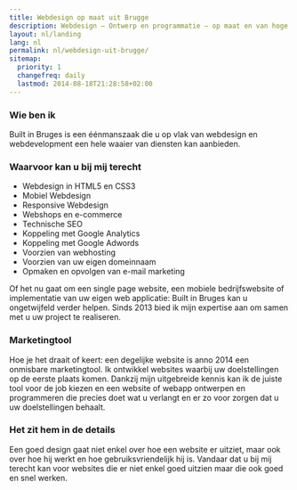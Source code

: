 ```yaml
---
title: Webdesign op maat uit Brugge
description: Webdesign — Ontwerp en programmatie — op maat en van hoge kwaliteit
layout: nl/landing
lang: nl
permalink: nl/webdesign-uit-brugge/
sitemap:
  priority: 1
  changefreq: daily
  lastmod: 2014-08-18T21:28:58+02:00
---
```


### Wie ben ik

Built in Bruges is een éénmanszaak die u op vlak van webdesign en webdevelopment een hele waaier van diensten kan aanbieden.

### Waarvoor kan u bij mij terecht

- Webdesign in HTML5 en CSS3
- Mobiel Webdesign
- Responsive Webdesign
- Webshops en e-commerce
- Technische SEO
- Koppeling met Google Analytics
- Koppeling met Google Adwords
- Voorzien van webhosting
- Voorzien van uw eigen domeinnaam
- Opmaken en opvolgen van e-mail marketing

Of het nu gaat om een single page website, een mobiele bedrijfswebsite of implementatie van uw eigen web applicatie: Built in Bruges kan u ongetwijfeld verder helpen. Sinds 2013 bied ik mijn expertise aan om samen met u uw project te realiseren.

### Marketingtool

Hoe je het draait of keert: een degelijke website is anno 2014 een onmisbare marketingtool. Ik ontwikkel websites waarbij uw doelstellingen op de eerste plaats komen. Dankzij mijn uitgebreide kennis kan ik de juiste tool voor de job kiezen en een website of webapp ontwerpen en programmeren die precies doet wat u verlangt en er zo voor zorgen dat u uw doelstellingen behaalt.

### Het zit hem in de details

Een goed design gaat niet enkel over hoe een website er uitziet, maar ook over hoe hij werkt en hoe gebruiksvriendelijk hij is. Vandaar dat u bij mij terecht kan voor websites die er niet enkel goed uitzien maar die ook goed en snel werken.